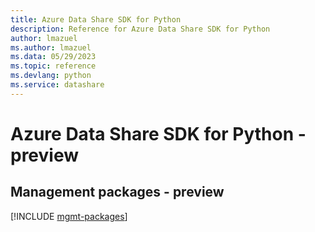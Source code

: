 ```yaml
---
title: Azure Data Share SDK for Python
description: Reference for Azure Data Share SDK for Python
author: lmazuel
ms.author: lmazuel
ms.data: 05/29/2023
ms.topic: reference
ms.devlang: python
ms.service: datashare
---
```

# Azure Data Share SDK for Python - preview

## Management packages - preview
[!INCLUDE [mgmt-packages](data-share-mgmt-index.md)]